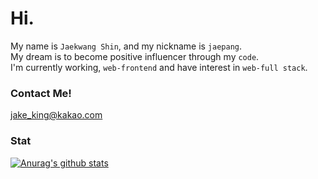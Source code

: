 # Hi.
My name is `Jaekwang Shin`, and my nickname is `jaepang`.     
My dream is to become positive influencer through my `code`.   
I'm currently working, `web-frontend` and have interest in `web-full stack`.

### Contact Me!
jake_king@kakao.com

### Stat
[![Anurag's github stats](https://github-readme-stats.vercel.app/api?username=jaepang)](https://github.com/anuraghazra/github-readme-stats)
<!--
**jaepang/jaepang** is a ✨ _special_ ✨ repository because its `README.md` (this file) appears on your GitHub profile.

Here are some ideas to get you started:

- 🔭 I’m currently working on ...
- 🌱 I’m currently learning ...
- 👯 I’m looking to collaborate on ...
- 🤔 I’m looking for help with ...
- 💬 Ask me about ...
- 📫 How to reach me: ...
- 😄 Pronouns: ...
- ⚡ Fun fact: ...
-->
